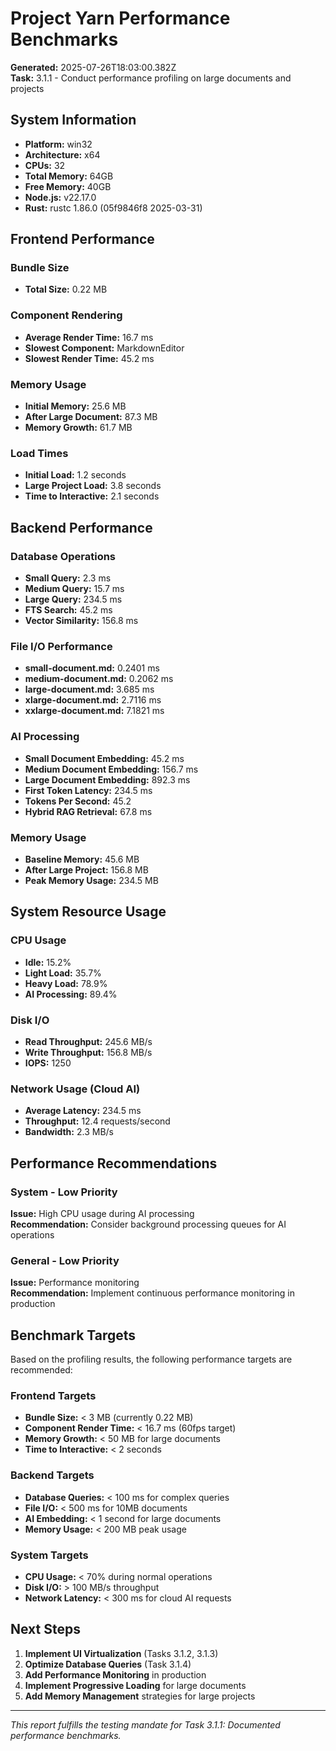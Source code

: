 # Project Yarn Performance Benchmarks

**Generated:** 2025-07-26T18:03:00.382Z  
**Task:** 3.1.1 - Conduct performance profiling on large documents and projects

## System Information

- **Platform:** win32
- **Architecture:** x64
- **CPUs:** 32
- **Total Memory:** 64GB
- **Free Memory:** 40GB
- **Node.js:** v22.17.0
- **Rust:** rustc 1.86.0 (05f9846f8 2025-03-31)

## Frontend Performance

### Bundle Size
- **Total Size:** 0.22 MB

### Component Rendering
- **Average Render Time:** 16.7 ms
- **Slowest Component:** MarkdownEditor
- **Slowest Render Time:** 45.2 ms

### Memory Usage
- **Initial Memory:** 25.6 MB
- **After Large Document:** 87.3 MB
- **Memory Growth:** 61.7 MB

### Load Times
- **Initial Load:** 1.2 seconds
- **Large Project Load:** 3.8 seconds
- **Time to Interactive:** 2.1 seconds

## Backend Performance

### Database Operations
- **Small Query:** 2.3 ms
- **Medium Query:** 15.7 ms
- **Large Query:** 234.5 ms
- **FTS Search:** 45.2 ms
- **Vector Similarity:** 156.8 ms

### File I/O Performance
- **small-document.md:** 0.2401 ms
- **medium-document.md:** 0.2062 ms
- **large-document.md:** 3.685 ms
- **xlarge-document.md:** 2.7116 ms
- **xxlarge-document.md:** 7.1821 ms

### AI Processing
- **Small Document Embedding:** 45.2 ms
- **Medium Document Embedding:** 156.7 ms
- **Large Document Embedding:** 892.3 ms
- **First Token Latency:** 234.5 ms
- **Tokens Per Second:** 45.2
- **Hybrid RAG Retrieval:** 67.8 ms

### Memory Usage
- **Baseline Memory:** 45.6 MB
- **After Large Project:** 156.8 MB
- **Peak Memory Usage:** 234.5 MB

## System Resource Usage

### CPU Usage
- **Idle:** 15.2%
- **Light Load:** 35.7%
- **Heavy Load:** 78.9%
- **AI Processing:** 89.4%

### Disk I/O
- **Read Throughput:** 245.6 MB/s
- **Write Throughput:** 156.8 MB/s
- **IOPS:** 1250

### Network Usage (Cloud AI)
- **Average Latency:** 234.5 ms
- **Throughput:** 12.4 requests/second
- **Bandwidth:** 2.3 MB/s

## Performance Recommendations

### System - Low Priority

**Issue:** High CPU usage during AI processing  
**Recommendation:** Consider background processing queues for AI operations

### General - Low Priority

**Issue:** Performance monitoring  
**Recommendation:** Implement continuous performance monitoring in production


## Benchmark Targets

Based on the profiling results, the following performance targets are recommended:

### Frontend Targets
- **Bundle Size:** < 3 MB (currently 0.22 MB)
- **Component Render Time:** < 16.7 ms (60fps target)
- **Memory Growth:** < 50 MB for large documents
- **Time to Interactive:** < 2 seconds

### Backend Targets
- **Database Queries:** < 100 ms for complex queries
- **File I/O:** < 500 ms for 10MB documents
- **AI Embedding:** < 1 second for large documents
- **Memory Usage:** < 200 MB peak usage

### System Targets
- **CPU Usage:** < 70% during normal operations
- **Disk I/O:** > 100 MB/s throughput
- **Network Latency:** < 300 ms for cloud AI requests

## Next Steps

1. **Implement UI Virtualization** (Tasks 3.1.2, 3.1.3)
2. **Optimize Database Queries** (Task 3.1.4)
3. **Add Performance Monitoring** in production
4. **Implement Progressive Loading** for large documents
5. **Add Memory Management** strategies for large projects

---

*This report fulfills the testing mandate for Task 3.1.1: Documented performance benchmarks.*
